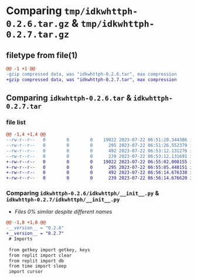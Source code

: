 # Comparing `tmp/idkwhttph-0.2.6.tar.gz` & `tmp/idkwhttph-0.2.7.tar.gz`

## filetype from file(1)

```diff
@@ -1 +1 @@
-gzip compressed data, was "idkwhttph-0.2.6.tar", max compression
+gzip compressed data, was "idkwhttph-0.2.7.tar", max compression
```

## Comparing `idkwhttph-0.2.6.tar` & `idkwhttph-0.2.7.tar`

### file list

```diff
@@ -1,4 +1,4 @@
--rw-r--r--   0        0        0    19022 2023-07-22 06:51:20.344386 idkwhttph-0.2.6/idkwhttph/__init__.py
--rw-r--r--   0        0        0      295 2023-07-22 06:51:26.552379 idkwhttph-0.2.6/pyproject.toml
--rw-r--r--   0        0        0      492 2023-07-22 06:53:12.131276 idkwhttph-0.2.6/setup.py
--rw-r--r--   0        0        0      239 2023-07-22 06:53:12.131691 idkwhttph-0.2.6/PKG-INFO
+-rw-r--r--   0        0        0    19022 2023-07-22 06:55:02.008155 idkwhttph-0.2.7/idkwhttph/__init__.py
+-rw-r--r--   0        0        0      295 2023-07-22 06:55:05.448151 idkwhttph-0.2.7/pyproject.toml
+-rw-r--r--   0        0        0      492 2023-07-22 06:56:14.676338 idkwhttph-0.2.7/setup.py
+-rw-r--r--   0        0        0      239 2023-07-22 06:56:14.676620 idkwhttph-0.2.7/PKG-INFO
```

### Comparing `idkwhttph-0.2.6/idkwhttph/__init__.py` & `idkwhttph-0.2.7/idkwhttph/__init__.py`

 * *Files 0% similar despite different names*

```diff
@@ -1,8 +1,8 @@
-__version__ = "0.2.6"
+__version__ = "0.2.7"
 # Imports
 
 from getkey import getkey, keys
 from replit import clear
 from replit import db
 from time import sleep
 import cursor
```

